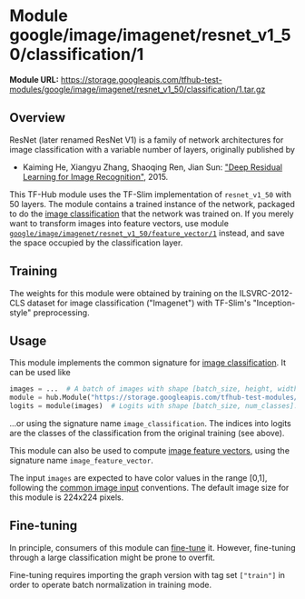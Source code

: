 # Module google/image/imagenet/resnet_v1_50/classification/1

**Module URL:** https://storage.googleapis.com/tfhub-test-modules/google/image/imagenet/resnet_v1_50/classification/1.tar.gz

## Overview

ResNet (later renamed ResNet V1) is a family of network architectures for
image classification with a variable number of layers, originally
published by

  * Kaiming He, Xiangyu Zhang, Shaoqing Ren, Jian Sun: ["Deep Residual Learning
    for Image Recognition"](https://arxiv.org/abs/1512.03385), 2015.

This TF-Hub module uses the TF-Slim implementation of `resnet_v1_50`
with 50 layers.
The module contains a trained instance of the network, packaged to do
the [image classification](https://github.com/tensorflow/hub/blob/master/docs/common_signatures/images.md#image-classification)
that the network was trained on. If you merely want to transform images into
feature vectors, use module
[`google/image/imagenet/resnet_v1_50/feature_vector/1`](../feature_vector/1.md)
instead, and save the space occupied by the classification layer.


## Training

The weights for this module were obtained by training on the ILSVRC-2012-CLS
dataset for image classification ("Imagenet") with TF-Slim's "Inception-style"
preprocessing.


## Usage

This module implements the common signature for 
[image classification](https://github.com/tensorflow/hub/blob/master/docs/common_signatures/images.md#image-classification).
It can be used like

```python
images = ...  # A batch of images with shape [batch_size, height, width, 3].
module = hub.Module("https://storage.googleapis.com/tfhub-test-modules/google/image/imagenet/resnet_v1_50/classification/1.tar.gz")
logits = module(images)  # Logits with shape [batch_size, num_classes].
```

...or using the signature name `image_classification`. The indices into logits
are the classes of the classification from the original training (see above).

This module can also be used to compute [image feature
vectors](https://github.com/tensorflow/hub/blob/master/docs/common_signatures/images.md#image-feature-vector),
using the signature name `image_feature_vector`.

The input `images` are expected to have color values in the range [0,1],
following the [common image input](https://github.com/tensorflow/hub/blob/master/docs/common_signatures/images.md#image-input)
conventions. The default image size for this module is
224x224 pixels.


## Fine-tuning

In principle, consumers of this module can
[fine-tune](https://github.com/tensorflow/hub/blob/master/README.md#fine-tuning)
it. However, fine-tuning through a large classification might be prone to
overfit.

Fine-tuning requires importing the graph version with tag set `["train"]`
in order to operate batch normalization in training mode.

